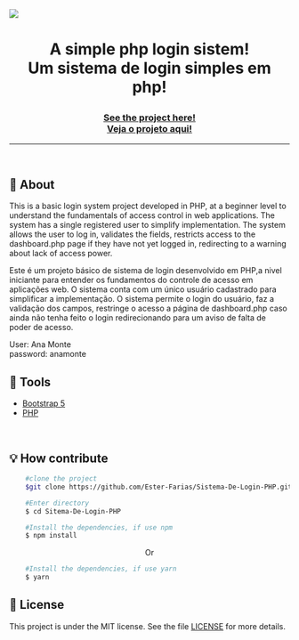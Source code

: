<img src="img/GIFLogin.gif">
<h1 align="center">
<p>A simple php login sistem!<br> 
Um sistema de login simples em php!</p>
</h1>
<h3 align="center"><a href="http://login-php.free.nf">See the project here!<br>
Veja o projeto aqui!</a></h3>
<hr>

<br>

## 📸 About
This is a basic login system project developed in PHP, at a beginner level to understand the fundamentals of access control in web applications. The system has a single registered user to simplify implementation. The system allows the user to log in, validates the fields, restricts access to the dashboard.php page if they have not yet logged in, redirecting to a warning about lack of access power.

Este é um projeto básico de sistema de login desenvolvido em PHP,a nivel iniciante para entender os fundamentos do controle de acesso em aplicações web. O sistema conta com um único usuário cadastrado para simplificar a implementação. O sistema permite o login do usuário, faz a validação dos campos, restringe o acesso a página de dashboard.php caso ainda não tenha feito o login redirecionando para um aviso de falta de poder de acesso.

User: Ana Monte <br>
password: anamonte
<br> 

## 🔧 Tools

- [Bootstrap 5](https://getbootstrap.com/docs/5.0/getting-started/introduction/)
- [PHP](https://www.php.net/)

<br>

## 💡 How contribute

```bash
    #clone the project
    $git clone https://github.com/Ester-Farias/Sistema-De-Login-PHP.git
```

```bash
    #Enter directory
    $ cd Sitema-De-Login-PHP
```

```bash
    #Install the dependencies, if use npm
    $ npm install
```
<p align="center">Or</p>

```bash
    #Install the dependencies, if use yarn
    $ yarn
```

## 📃 License
This project is under the MIT license. See the file [LICENSE](https://github.com/Ester-Farias/Sistema-De-Login-PHP/blob/master/LICENSE) for more details.
